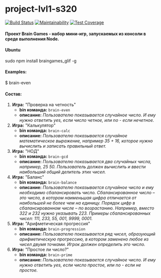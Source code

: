 # project-lvl1-s320

[![Build Status](https://travis-ci.org/RomanVr/project-lvl1-s320.svg?branch=master)](https://travis-ci.org/RomanVr/project-lvl1-s320) [![Maintainability](https://api.codeclimate.com/v1/badges/edb86d332f2272a065d7/maintainability)](https://codeclimate.com/github/RomanVr/project-lvl1-s320/maintainability) [![Test Coverage](https://api.codeclimate.com/v1/badges/edb86d332f2272a065d7/test_coverage)](https://codeclimate.com/github/RomanVr/project-lvl1-s320/test_coverage)

#### Проект Brain Games - набор мини-игр, запускаемых из консоли в среде выполнения Node.
#### Ubuntu
  sudo npm install braingames_glif -g

#### Examples:

  $ brain-even

#### Состав:
1. **Игра:** "Проверка на четность"
    - **bin команда:** `brain-even`
    - **описание:** *Пользователю показывается случайное число. И ему нужно ответить yes, если число четное, или no - если нечетное.*
2. **Игра:** "Калькулятор"
    - **bin команда:** `brain-calc`
    - **описание:** *Пользователю показывается случайное математическое выражение, например 35 + 16, которое нужно вычислить и записать правильный ответ.*
3. **Игра:** "НОД"
    - **bin команда:** `brain-gcd`
    - **описание:** *Пользователю показывается два случайных числа, например, 25 50. Пользователь должен вычислить и ввести наибольший общий делитель этих чисел.*
4. **Игра:** "Баланс"
    - **bin команда:** `brain-balance`
    - **описание:** *Пользователю показывается случайное число и ему необходимо сбалансировать число. Сбалансированное число – это число, в котором наименьшая цифра отличается от наибольшей не более чем на единицу. Порядок цифр в сбалансированном числе – по возрастанию. Например, вместо 322 и 232 нужно указывать 223. Примеры сбалансированных чисел: 111, 233, 55, 001, 9999, 0001.*
5. **Игра:** "Арифметическая прогрессия"
      - **bin команда:** `brain-progression`
      - **описание:** *Пользователю показывается ряд чисел, образующий арифметическую прогрессию, в котором заменено любое из чисел двумя точками. Игрок должен определить это число.*
6. **Игра:** "Простое ли число?"
      - **bin команда:** `brain-prime`
      - **описание:** *Пользователю показывается случайное число. И ему нужно ответить yes, если число простое, или no - если не простое.*
